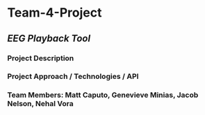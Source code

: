 # Team-4-Project

## *EEG Playback Tool*
### Project Description
### Project Approach / Technologies / API
### Team Members: Matt Caputo, Genevieve Minias, Jacob Nelson, Nehal Vora 
